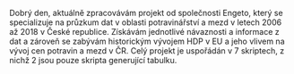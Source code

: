 Dobrý den, aktuálně zpracovávám projekt od společnosti Engeto, který se specializuje na průzkum dat v oblasti potravinářství a mezd v letech 2006 až 2018 v České republice. Získávám jednotlivé návaznosti a informace z dat a zároveň se zabývám historickým vývojem HDP v EU a jeho vlivem na vývoj cen potravin a mezd v ČR. Celý projekt je uspořádán v 7 skriptech, z nichž 2 jsou pouze skripta generující tabulku.
